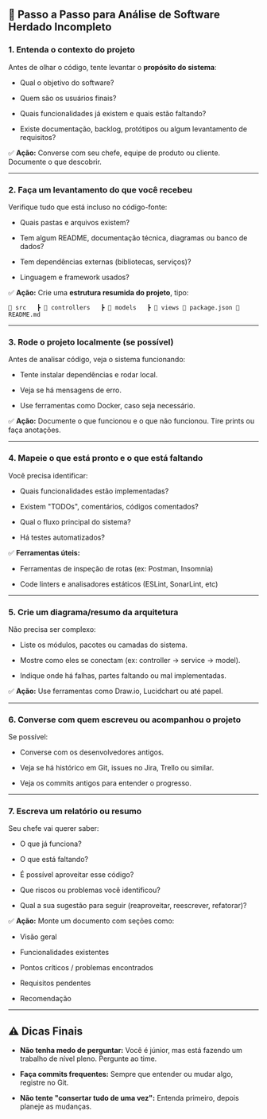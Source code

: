 ## 🧭 **Passo a Passo para Análise de Software Herdado Incompleto**

### **1. Entenda o contexto do projeto**

Antes de olhar o código, tente levantar o **propósito do sistema**:

- Qual o objetivo do software?
    
- Quem são os usuários finais?
    
- Quais funcionalidades já existem e quais estão faltando?
    
- Existe documentação, backlog, protótipos ou algum levantamento de requisitos?
    

✅ **Ação:** Converse com seu chefe, equipe de produto ou cliente. Documente o que descobrir.

---

### **2. Faça um levantamento do que você recebeu**

Verifique tudo que está incluso no código-fonte:

- Quais pastas e arquivos existem?
    
- Tem algum README, documentação técnica, diagramas ou banco de dados?
    
- Tem dependências externas (bibliotecas, serviços)?
    
- Linguagem e framework usados?
    

✅ **Ação:** Crie uma **estrutura resumida do projeto**, tipo:

`📁 src   ┣ 📁 controllers   ┣ 📁 models   ┣ 📁 views 📄 package.json 📄 README.md`

---

### **3. Rode o projeto localmente (se possível)**

Antes de analisar código, veja o sistema funcionando:

- Tente instalar dependências e rodar local.
    
- Veja se há mensagens de erro.
    
- Use ferramentas como Docker, caso seja necessário.
    

✅ **Ação:** Documente o que funcionou e o que não funcionou. Tire prints ou faça anotações.

---

### **4. Mapeie o que está pronto e o que está faltando**

Você precisa identificar:

- Quais funcionalidades estão implementadas?
    
- Existem "TODOs", comentários, códigos comentados?
    
- Qual o fluxo principal do sistema?
    
- Há testes automatizados?
    

✅ **Ferramentas úteis:**

- Ferramentas de inspeção de rotas (ex: Postman, Insomnia)
    
- Code linters e analisadores estáticos (ESLint, SonarLint, etc)
    

---

### **5. Crie um diagrama/resumo da arquitetura**

Não precisa ser complexo:

- Liste os módulos, pacotes ou camadas do sistema.
    
- Mostre como eles se conectam (ex: controller → service → model).
    
- Indique onde há falhas, partes faltando ou mal implementadas.
    

✅ **Ação:** Use ferramentas como Draw.io, Lucidchart ou até papel.

---

### **6. Converse com quem escreveu ou acompanhou o projeto**

Se possível:

- Converse com os desenvolvedores antigos.
    
- Veja se há histórico em Git, issues no Jira, Trello ou similar.
    
- Veja os commits antigos para entender o progresso.
    

---

### **7. Escreva um relatório ou resumo**

Seu chefe vai querer saber:

- O que já funciona?
    
- O que está faltando?
    
- É possível aproveitar esse código?
    
- Que riscos ou problemas você identificou?
    
- Qual a sua sugestão para seguir (reaproveitar, reescrever, refatorar)?
    

✅ **Ação:** Monte um documento com seções como:

- Visão geral
    
- Funcionalidades existentes
    
- Pontos críticos / problemas encontrados
    
- Requisitos pendentes
    
- Recomendação
    

---

## ⚠️ Dicas Finais

- **Não tenha medo de perguntar:** Você é júnior, mas está fazendo um trabalho de nível pleno. Pergunte ao time.
    
- **Faça commits frequentes:** Sempre que entender ou mudar algo, registre no Git.
    
- **Não tente "consertar tudo de uma vez":** Entenda primeiro, depois planeje as mudanças.